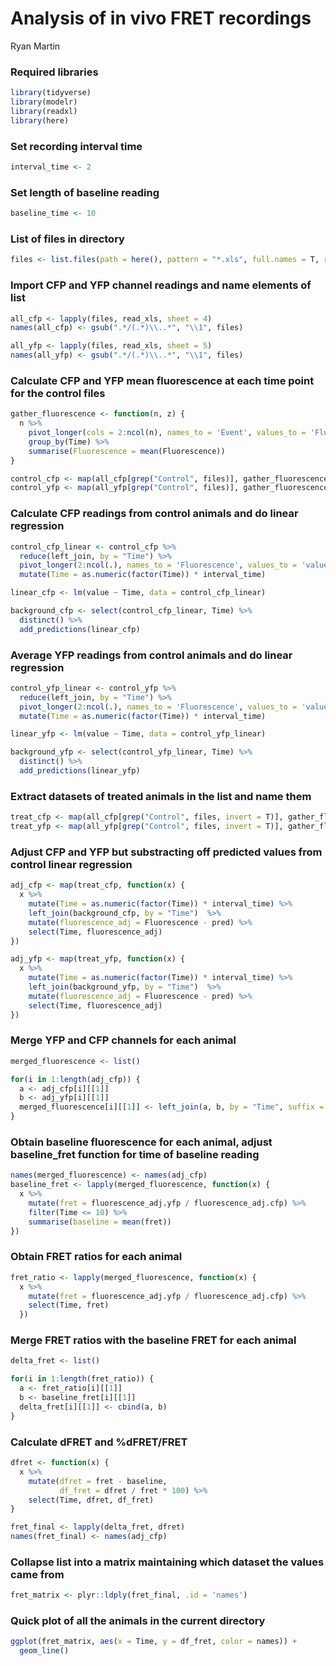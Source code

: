 Analysis of in vivo FRET recordings
================
Ryan Martin

### Required libraries

``` r
library(tidyverse)
library(modelr)
library(readxl)
library(here)
```

### Set recording interval time

``` r
interval_time <- 2
```

### Set length of baseline reading

``` r
baseline_time <- 10
```

### List of files in directory

``` r
files <- list.files(path = here(), pattern = "*.xls", full.names = T, recursive = T)
```

### Import CFP and YFP channel readings and name elements of list

``` r
all_cfp <- lapply(files, read_xls, sheet = 4)
names(all_cfp) <- gsub(".*/(.*)\\..*", "\\1", files)

all_yfp <- lapply(files, read_xls, sheet = 5)
names(all_yfp) <- gsub(".*/(.*)\\..*", "\\1", files)
```

### Calculate CFP and YFP mean fluorescence at each time point for the control files

``` r
gather_fluorescence <- function(n, z) {
  n %>%
    pivot_longer(cols = 2:ncol(n), names_to = 'Event', values_to = 'Fluorescence') %>%
    group_by(Time) %>%
    summarise(Fluorescence = mean(Fluorescence)) 
}

control_cfp <- map(all_cfp[grep("Control", files)], gather_fluorescence) 
control_yfp <- map(all_yfp[grep("Control", files)], gather_fluorescence)
```

### Calculate CFP readings from control animals and do linear regression

``` r
control_cfp_linear <- control_cfp %>%
  reduce(left_join, by = "Time") %>%
  pivot_longer(2:ncol(.), names_to = 'Fluorescence', values_to = 'value') %>%
  mutate(Time = as.numeric(factor(Time)) * interval_time)

linear_cfp <- lm(value ~ Time, data = control_cfp_linear)

background_cfp <- select(control_cfp_linear, Time) %>%
  distinct() %>%
  add_predictions(linear_cfp)
```

### Average YFP readings from control animals and do linear regression

``` r
control_yfp_linear <- control_yfp %>%
  reduce(left_join, by = "Time") %>%
  pivot_longer(2:ncol(.), names_to = 'Fluorescence', values_to = 'value') %>%
  mutate(Time = as.numeric(factor(Time)) * interval_time)

linear_yfp <- lm(value ~ Time, data = control_yfp_linear)

background_yfp <- select(control_yfp_linear, Time) %>%
  distinct() %>%
  add_predictions(linear_yfp)
```

### Extract datasets of treated animals in the list and name them

``` r
treat_cfp <- map(all_cfp[grep("Control", files, invert = T)], gather_fluorescence)
treat_yfp <- map(all_yfp[grep("Control", files, invert = T)], gather_fluorescence)
```

### Adjust CFP and YFP but substracting off predicted values from control linear regression

``` r
adj_cfp <- map(treat_cfp, function(x) {
  x %>% 
    mutate(Time = as.numeric(factor(Time)) * interval_time) %>%
    left_join(background_cfp, by = "Time")  %>%
    mutate(fluorescence_adj = Fluorescence - pred) %>%
    select(Time, fluorescence_adj)
})

adj_yfp <- map(treat_yfp, function(x) {
  x %>%
    mutate(Time = as.numeric(factor(Time)) * interval_time) %>%
    left_join(background_yfp, by = "Time")  %>%
    mutate(fluorescence_adj = Fluorescence - pred) %>%
    select(Time, fluorescence_adj)
})
```

### Merge YFP and CFP channels for each animal

``` r
merged_fluorescence <- list()

for(i in 1:length(adj_cfp)) {
  a <- adj_cfp[i][[1]]
  b <- adj_yfp[i][[1]]
  merged_fluorescence[i][[1]] <- left_join(a, b, by = "Time", suffix = c('.cfp', '.yfp'))
}
```

### Obtain baseline fluorescence for each animal, adjust baseline\_fret function for time of baseline reading

``` r
names(merged_fluorescence) <- names(adj_cfp)
baseline_fret <- lapply(merged_fluorescence, function(x) {
  x %>% 
    mutate(fret = fluorescence_adj.yfp / fluorescence_adj.cfp) %>%
    filter(Time <= 10) %>%
    summarise(baseline = mean(fret))
})
```

### Obtain FRET ratios for each animal

``` r
fret_ratio <- lapply(merged_fluorescence, function(x) {
  x %>% 
    mutate(fret = fluorescence_adj.yfp / fluorescence_adj.cfp) %>%
    select(Time, fret)
  })
```

### Merge FRET ratios with the baseline FRET for each animal

``` r
delta_fret <- list()

for(i in 1:length(fret_ratio)) {
  a <- fret_ratio[i][[1]]
  b <- baseline_fret[i][[1]]
  delta_fret[i][[1]] <- cbind(a, b)
}
```

### Calculate dFRET and %dFRET/FRET

``` r
dfret <- function(x) {
  x %>%
    mutate(dfret = fret - baseline,
           df_fret = dfret / fret * 100) %>%
    select(Time, dfret, df_fret)
}

fret_final <- lapply(delta_fret, dfret)
names(fret_final) <- names(adj_cfp)
```

### Collapse list into a matrix maintaining which dataset the values came from

``` r
fret_matrix <- plyr::ldply(fret_final, .id = 'names')
```

### Quick plot of all the animals in the current directory

``` r
ggplot(fret_matrix, aes(x = Time, y = df_fret, color = names)) + 
  geom_line() 
```
